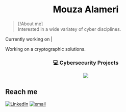 <h1 align="center" style="color:black; font-weight:bold;">
Mouza Alameri
</h1>

> [!About me]  
> Interested in a wide variatey of cyber disciplines. 



 Currently working on | </b>
 
 Working on a cryptographic solutions. 


<div align="center">

<h3>💻 Cybersecurity Projects</h3>

<a href="https://github.com/MouzaAlameri-sec/FIM-LAB">
  <img src="https://github-readme-stats.vercel.app/api/pin/?username=MouzaAlameri-sec&repo=FIM-LAB&theme=graywhite" />
</a>

</div>






## Reach me 
 [![LinkedIn](https://img.shields.io/badge/LinkedIn-%230077B5.svg?logo=linkedin&logoColor=white)](https://www.linkedin.com/in/mouzaalameri-sec)  [![email](https://img.shields.io/badge/Email-D14836?logo=gmail&logoColor=white)](mailto:mozaalamriii@gmail.com) 

<!-- Proudly created with GPRM ( https://gprm.itsvg.in ) -->
